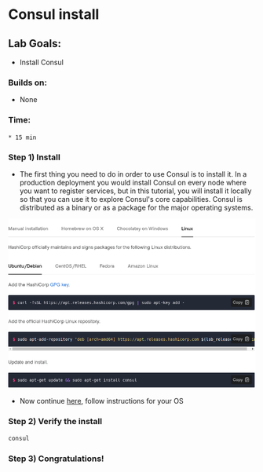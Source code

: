 # Consul install

## Lab Goals:

* Install Consul 

### Builds on:
* None

### Time:
    
    * 15 min

### Step 1) Install

* The first thing you need to do in order to use Consul is to install it. In a production deployment you would install Consul on every node where you want to register services, but in this tutorial, you will install it locally so that you can use it to explore Consul's core capabilities. Consul is distributed as a binary or as a package for the major operating systems.

![](../artwork/fig31-1.png)

* Now continue [here](https://learn.hashicorp.com/tutorials/consul/get-started-install?in=consul/getting-started), follow instructions for your OS

### Step 2) Verify the install

```terraform
consul
```

### Step 3) Congratulations!